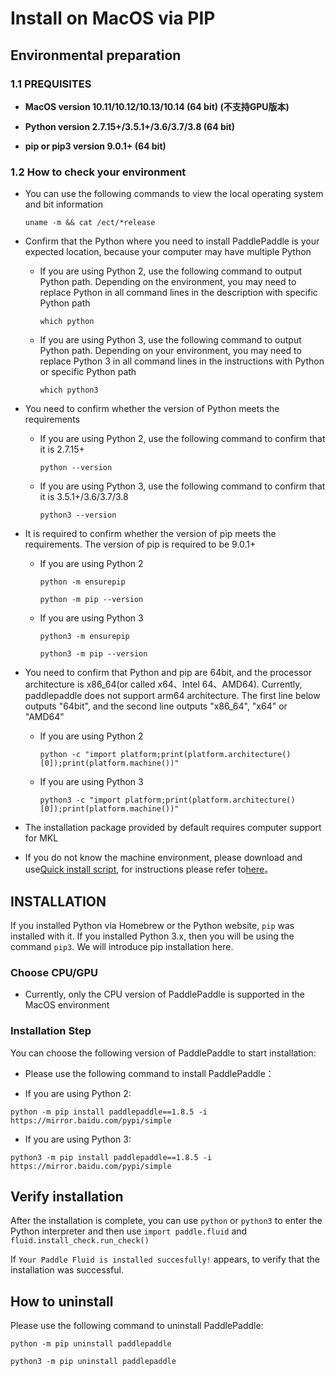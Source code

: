 # Install on MacOS via PIP

## Environmental preparation

### 1.1 PREQUISITES

* **MacOS version 10.11/10.12/10.13/10.14 (64 bit) (不支持GPU版本)**
  
* **Python version 2.7.15+/3.5.1+/3.6/3.7/3.8 (64 bit)**

* **pip or pip3 version 9.0.1+ (64 bit)**

### 1.2 How to check your environment

* You can use the following commands to view the local operating system and bit information

  ```
  uname -m && cat /ect/*release
  ```

  

* Confirm that the Python where you need to install PaddlePaddle is your expected location, because your computer may have multiple Python

  * If you are using Python 2, use the following command to output Python path. Depending on the environment, you may need to replace Python in all command lines in the description with specific Python path

    ```
    which python
    ```

  * If you are using Python 3, use the following command to output Python path. Depending on your environment, you may need to replace Python 3 in all command lines in the instructions with Python or specific Python path

    ```
    which python3
    ```

    

* You need to confirm whether the version of Python meets the requirements

  * If you are using Python 2, use the following command to confirm that it is 2.7.15+

        python --version

  * If you are using Python 3, use the following command to confirm that it is 3.5.1+/3.6/3.7/3.8

        python3 --version

* It is required to confirm whether the version of pip meets the requirements. The version of pip is required to be 9.0.1+

  * If you are using Python 2

    ```
    python -m ensurepip
    ```

    ``` 
    python -m pip --version
    ```

  * If you are using Python 3

    ```
    python3 -m ensurepip
    ```

    ``` 
    python3 -m pip --version
    ```

  

* You need to confirm that Python and pip are 64bit, and the processor architecture is x86_64(or called x64、Intel 64、AMD64). Currently, paddlepaddle does not support arm64 architecture. The first line below outputs "64bit", and the second line outputs "x86_64", "x64" or "AMD64"

  * If you are using Python 2

    ```
    python -c "import platform;print(platform.architecture()[0]);print(platform.machine())"
    ```

  * If you are using Python 3

    ```
    python3 -c "import platform;print(platform.architecture()[0]);print(platform.machine())"
    ```

    

* The installation package provided by default requires computer support for MKL

* If you do not know the machine environment, please download and use[Quick install script](https://fast-install.bj.bcebos.com/fast_install.sh), for instructions please refer to[here](https://github.com/PaddlePaddle/FluidDoc/tree/develop/doc/fluid/install/install_script.md)。



## INSTALLATION

If you installed Python via Homebrew or the Python website, `pip` was installed with it. If you installed Python 3.x, then you will be using the command `pip3`. We will introduce pip installation here.

### Choose CPU/GPU

* Currently, only the CPU version of PaddlePaddle is supported in the MacOS environment 

### Installation Step

You can choose the following version of PaddlePaddle to start installation:

* Please use the following command to install PaddlePaddle：

* If you are using Python 2:

```
python -m pip install paddlepaddle==1.8.5 -i https://mirror.baidu.com/pypi/simple
```

* If you are using Python 3:

```
python3 -m pip install paddlepaddle==1.8.5 -i https://mirror.baidu.com/pypi/simple
```



## Verify installation

After the installation is complete, you can use `python` or `python3` to enter the Python interpreter and then use `import paddle.fluid` and `fluid.install_check.run_check()`

If `Your Paddle Fluid is installed succesfully!` appears, to verify that the installation was successful.

## How to uninstall

Please use the following command to uninstall PaddlePaddle:

```
python -m pip uninstall paddlepaddle
```

```
python3 -m pip uninstall paddlepaddle
```
